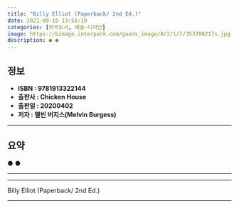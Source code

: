 ```yaml
---
title: "Billy Elliot (Paperback/ 2nd Ed.)"
date: 2021-09-16 13:55:19
categories: [외국도서, 예술-디자인]
image: https://bimage.interpark.com/goods_image/8/2/1/7/353708217s.jpg
description: ● ●
---
```


## **정보**

- **ISBN : 9781913322144**
- **출판사 : Chicken House**
- **출판일 : 20200402**
- **저자 : 멜빈 버지스(Melvin Burgess)**

------



## **요약**

●  ●  

------



------


Billy Elliot (Paperback/ 2nd Ed.) 

------


